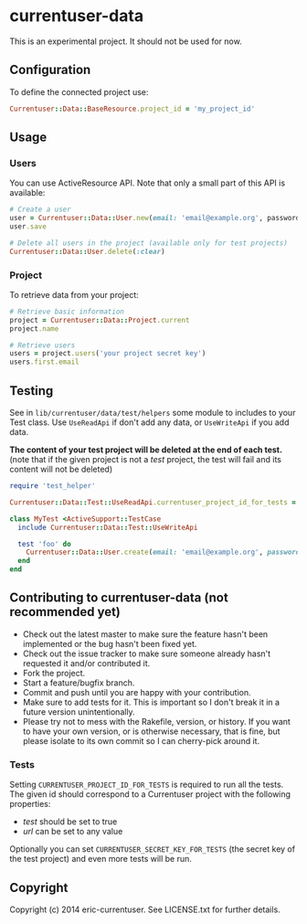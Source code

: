 # currentuser-data

This is an experimental project. It should not be used for now.

## Configuration

To define the connected project use:

```ruby
Currentuser::Data::BaseResource.project_id = 'my_project_id'
```

## Usage

### Users

You can use ActiveResource API. Note that only a small part of this API is available:

```ruby
# Create a user
user = Currentuser::Data::User.new(email: 'email@example.org', password 'my password')
user.save

# Delete all users in the project (available only for test projects)
Currentuser::Data::User.delete(:clear)
```

### Project

To retrieve data from your project:

```ruby
# Retrieve basic information
project = Currentuser::Data::Project.current
project.name

# Retrieve users
users = project.users('your project secret key')
users.first.email
```

## Testing

See in `lib/currentuser/data/test/helpers` some module to includes to your Test class. Use `UseReadApi` if don't add
 any data, or `UseWriteApi` if you add data.

 **The content of your test project will be deleted at the end of each test.**
 (note that if the given project is not a *test* project, the test will fail and its content will not be deleted)

```ruby
require 'test_helper'

Currentuser::Data::Test::UseReadApi.currentuser_project_id_for_tests = 'my_test_project_id'

class MyTest <ActiveSupport::TestCase
  include Currentuser::Data::Test::UseWriteApi

  test 'foo' do
    Currentuser::Data::User.create(email: 'email@example.org', password: 'password')
  end
end

```

## Contributing to currentuser-data (not recommended yet)

* Check out the latest master to make sure the feature hasn't been implemented or the bug hasn't been fixed yet.
* Check out the issue tracker to make sure someone already hasn't requested it and/or contributed it.
* Fork the project.
* Start a feature/bugfix branch.
* Commit and push until you are happy with your contribution.
* Make sure to add tests for it. This is important so I don't break it in a future version unintentionally.
* Please try not to mess with the Rakefile, version, or history. If you want to have your own version, or is otherwise necessary, that is fine, but please isolate to its own commit so I can cherry-pick around it.

### Tests

Setting `CURRENTUSER_PROJECT_ID_FOR_TESTS` is required to run all the tests. The given id should correspond to a
 Currentuser project with the following properties:

* _test_ should be set to true
* _url_ can be set to any value

Optionally you can set `CURRENTUSER_SECRET_KEY_FOR_TESTS` (the secret key of the test project) and even more tests will be run.

## Copyright

Copyright (c) 2014 eric-currentuser. See LICENSE.txt for
further details.

